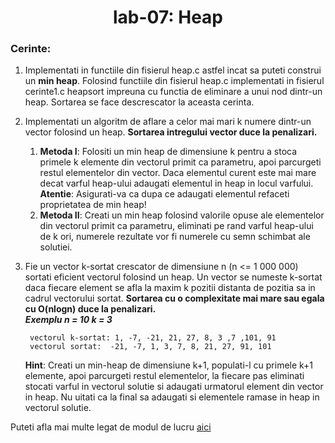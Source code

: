 <h1 align="center">
 lab-07: Heap  
</h1>

<h3> Cerinte: </h3>



1. Implementati in functiile din fisierul heap.c astfel incat sa puteti construi un <b>min heap</b>. Folosind functiile din fisierul heap.c implementati in fisierul cerinte1.c heapsort impreuna cu functia de eliminare a unui nod dintr-un heap. Sortarea se face descrescator la aceasta cerinta.

3. Implementati un algoritm de aflare a celor mai mari k numere dintr-un vector folosind un heap. <b>Sortarea intregului vector duce la penalizari.</b>
	<ol>
	<li><b> Metoda I</b>: Folositi un min heap de dimensiune k pentru a stoca primele k elemente din vectorul primit ca parametru, apoi parcurgeti restul elementelor din vector. Daca elementul curent este mai mare decat varful heap-ului adaugati elementul in heap in locul varfului. 
	<b>Atentie</b>: Asigurati-va ca dupa ce adaugati elementul refaceti proprietatea de min heap! </li>
	<li> <b> Metoda II</b>: Creati un min heap folosind valorile opuse ale elementelor din vectorul primit ca parametru, eliminati pe rand varful heap-ului de k ori, numerele rezultate vor fi numerele cu semn schimbat ale solutiei.</li>
	</ol> 
3. Fie un vector k-sortat crescator de dimensiune n (n <= 1 000 000) sortati eficient vectorul folosind un heap. Un vector se numeste k-sortat daca fiecare element se afla la maxim k pozitii distanta de pozitia sa in cadrul vectorului sortat. <b>Sortarea cu o complexitate mai mare sau egala cu O(nlogn) duce la penalizari.</b> </br>
***Exemplu n = 10 k = 3***
		
		vectorul k-sortat: 1, -7, -21, 21, 27, 8, 3 ,7 ,101, 91  
		vectorul sortat:  -21, -7, 1, 3, 7, 8, 21, 27, 91, 101
		
	<b>Hint</b>:  Creati un min-heap de dimensiune k+1, populati-l cu primele k+1 elemente, apoi parcurgeti restul elementelor, la fiecare pas eliminati stocati varful in vectorul solutie si adaugati urmatorul element din vector in heap. Nu uitati ca la final sa adaugati si elementele ramase in heap in vectorul solutie.


Puteti afla mai multe legat de modul de lucru [aici](https://github.com/sda-ab/student-setup#indicatii-rezolvare-laborator)
